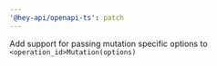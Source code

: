 ```yaml
---
'@hey-api/openapi-ts': patch
---
```


Add support for passing mutation specific options to `<operation_id>Mutation(options)`
